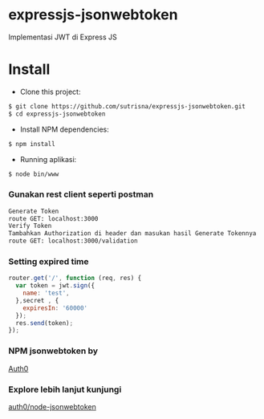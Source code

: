 # expressjs-jsonwebtoken
Implementasi JWT di Express JS

# Install
- Clone this project:
```bash
$ git clone https://github.com/sutrisna/expressjs-jsonwebtoken.git
$ cd expressjs-jsonwebtoken
```
- Install NPM dependencies:
```bash
$ npm install
```
- Running aplikasi:
```bash
$ node bin/www
```
### Gunakan rest client seperti postman

```bash
Generate Token
route GET: localhost:3000
Verify Token
Tambahkan Authorization di header dan masukan hasil Generate Tokennya
route GET: localhost:3000/validation
```
### Setting expired time

```js
router.get('/', function (req, res) {
  var token = jwt.sign({
    name: 'test',
  },secret , {
    expiresIn: '60000'
  });
  res.send(token);
});
```
### NPM jsonwebtoken by 
[Auth0](https://auth0.com)

### Explore lebih lanjut kunjungi 
[auth0/node-jsonwebtoken](https://github.com/auth0/node-jsonwebtoken)
